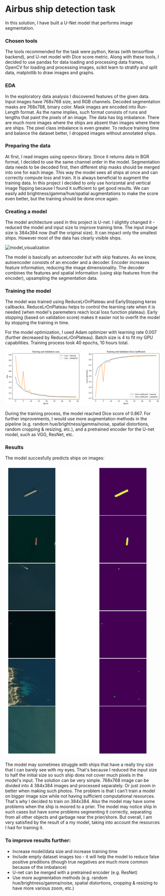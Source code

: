 # Airbus ship detection task

In this solution, I have built a U-Net model that performs image segmentation.

### Chosen tools
The tools recommended for the task were python, Keras (with tensorflow backend), and U-net model with Dice score metric.
Along with these tools, I decided to use pandas for data loading and processing data frames, OpenCV for loading and processing images, scikit learn to stratify and split data, matplotlib to draw images and graphs. 

### EDA
In the exploratory data analysis I discovered features of the given data.
Input images have 768x768 size, and RGB channels. Decoded segmentation masks are 768x768, binary color.
Mask images are encoded into Run-Length format. As the name implies, such format consists of runs and lengths that paint the pixels of an image.
The data has big imbalance. There are much more images where the ships are absent than images where there are ships. The pixel class imbalance is even greater.
To reduce training time and balance the dataset better, I dropped images without annotated ships.

### Preparing the data
At first, I read images using opencv library. Since it returns data in BGR format, I decided to use the same channel order in the model.
Segmentation data needs to be decoded first, then different ship masks should be merged into one for each image. This way the model sees all ships at once and can correctly compute loss and train.
It is always beneficial to augment the training data. In this project I decided to only use horizontal and vertical image flipping because I found it sufficient to get good results. We can easily add brightness/gamma/hue/spatial augmentations to make the score even better, but the training should be done once again.

### Creating a model
The model architecture used in this project is U-net. I slightly changed it - reduced the model and input size to improve training time.
The input image size is 384x384 now (half the original size). It can impact only the smallest ships. However most of the data has clearly visible ships.

[comment]: <> (TODO: add an illustration)
![model_visualization](pictures/model.png)

The model is basically an autoencoder but with skip features.
As we know, autoencoder consists of an encoder and a decoder.
Encoder increases feature information, reducing the image dimensionality. 
The decoder combines the features and spatial information (using skip features from the encoder), upsampling the segmentation data.

### Training the model
The model was trained using ReduceLrOnPlateau and EarlyStopping keras callbacks.
ReduceLrOnPlateau helps to control the learning rate when it is needed (when model's paremeters reach local loss function plateau).
Early stopping (based on validation score) makes it easier not to overfit the model by stopping the training in time. 

For the model optimization, I used Adam optimizer with learning rate 0.007 (further decreased by ReduceLrOnPlateau).
Batch size is 4 to fit my GPU capabilities.
Training process took 40 epochs, 10 hours total.

[comment]: <> (TODO: upload an illustration)
![training_history](pictures/training_history.png)

During the training process, the model reached Dice score of 0.867. 
For further improvements, I would use more augmentation methods in the pipeline (e.g. random hue/brightness/gamma/noise, spatial distortions, random cropping & resizing, etc.), and a pretrained encoder for the U-net model, such as VGG, ResNet, etc.

### Results
The model succesfully predicts ships on images:

[comment]: <> (TODO: upload an illustration)
![result_demo](pictures/result_demo.png)

The model may sometimes struggle with ships that have a really tiny size that I can barely see with my eyes. That's because I reduced the input size to half the initial size so such ship does not cover much pixels in the model's input. The solution can be very simple. 768x768 image can be divided into 4 384x384 images and processed separately. Or just zoom in better when making such photos. The problem is that I can't train a model on bigger image size while not having sufficient computational resources. That's why I decided to train on 384x384.
Also the model may have some problems when the ship is moored to a prier. The model may notice ship in such cases but have some problems segmenting it correctly, separating from all other objects and garbage near the prier/shore.
But overall, I am very satisfied by the result of a my model, taking into account the resources I had for training it.

### To improve results further:
- Increase model/data size and increase training time
- Include empty dataset images too - it will help the model to reduce false positive preditions (though true negatives are much more common because of the imbalance)
- U-net can be merged with a pretrained encoder (e.g. ResNet)
- Use more augmentation methods (e.g. random hue/brightness/gamma/noise, spatial distortions, cropping & resizing to have more various zoom, etc.)

